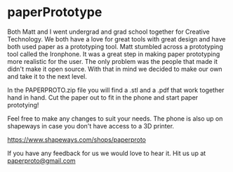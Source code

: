 paperPrototype
==============

Both Matt and I went undergrad and grad school together for Creative Technology. We both have a love for great tools with great design and have both used paper as a prototyping tool.
Matt stumbled across a prototyping tool called the Ironphone. It was a great step in making paper prototyping more realistic for the user. The only problem was the people that made it didn't make it open source. With that in mind we decided to make our own and take it to the next level.

In the PAPERPROTO.zip file you will find a .stl and a .pdf that work together hand in hand. Cut the paper out to fit in the phone and start paper prototying!

Feel free to make any changes to suit your needs. The phone is also up on shapeways in case you don't have access to a 3D printer.

https://www.shapeways.com/shops/paperproto

If you have any feedback for us we would love to hear it. Hit us up at paperproto@gmail.com
